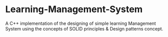 # Learning-Management-System
A C++ implementation of the designing of simple learning Management System using the concepts of SOLID principles &amp; Design patterns concept.
